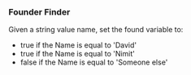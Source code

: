 ### Founder Finder

Given a string value name, set the found variable to:

- true if the Name is equal to 'David'
- true if the Name is equal to 'Nimit'
- false if the Name is equal to 'Someone else'
